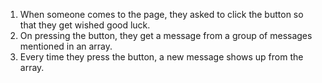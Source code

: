 1) When someone comes to the page, they asked to click the button so that they get wished good luck.
2) On pressing the button, they get a message from a group of messages mentioned in an array.
3) Every time they press the button, a new message shows up from the array. 
